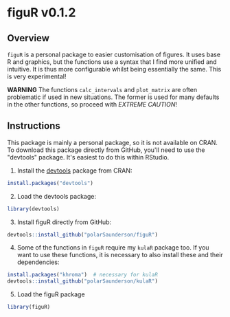 # figuR v0.1.2

## Overview
`figuR` is a personal package to easier customisation of figures. 
It uses base R and graphics, but the functions use a syntax that I find more 
unified and intuitive. It is thus more configurable whilst being essentially the 
same. This is very experimental!

**WARNING** The functions `calc_intervals` and `plot_matrix` are often 
problematic if used in new situations. The former is used for many defaults in 
the other functions, so proceed with *EXTREME CAUTION*!

## Instructions
This package is mainly a personal package, so it is not available on CRAN.
To download this package directly from GitHub, you'll need to use the "devtools" 
package.
It's easiest to do this within RStudio.

1) Install the [devtools](https://github.com/hadley/devtools) package from CRAN: 
``` R
install.packages("devtools")
```

2) Load the devtools package:
```R
library(devtools)
```

3) Install figuR directly from GitHub:
```R
devtools::install_github("polarSaunderson/figuR")
```

4) Some of the functions in `figuR` require my `kulaR` package too.
If you want to use these functions, it is necessary to also install these and their dependencies:
```R
install.packages("khroma")  # necessary for kulaR
devtools::install_github("polarSaunderson/kulaR")
```

5) Load the figuR package
```R
library(figuR)
```
